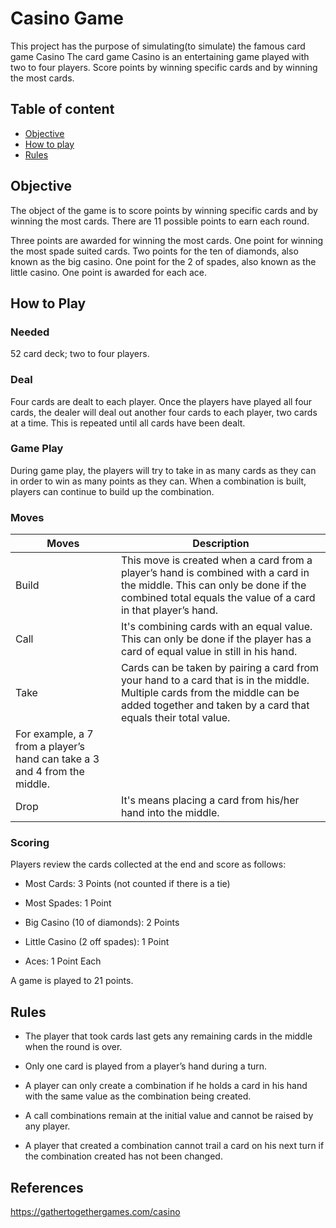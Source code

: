 # Casino Game
This project has the purpose of simulating(to simulate) the famous card game Casino
The card game Casino is an entertaining game played with two to four players. Score points by winning specific cards and by winning the most cards.
## Table of content
* [Objective](#objective)
* [How to play](#how-to-play)
* [Rules](#rules)

## Objective
The object of the game is to score points by winning specific cards and by winning the most cards. There are 11 possible points to earn each round. 

Three points are awarded for winning the most cards. One point for winning the most spade suited cards. Two points for the ten of diamonds, also known as the big casino. One point for the 2 of spades, also known as the little casino. One point is awarded for each ace.
## How to Play
### Needed
52 card deck; two to four players.
### Deal
Four cards are dealt to each player. Once the players have played all four cards, the dealer will deal out another four cards to each player, two cards at a time. This is repeated until all cards have been dealt.
### Game Play
During game play, the players will try to take in as many cards as they can in order to win as many points as they can. 
When a combination is built, players can continue to build up the combination.
### Moves
|Moves   |Description|
|------| -------|
|Build|This move is created when a card from a player’s hand is combined with a card in the middle. This can only be done if the combined total equals the value of a card in that player’s hand.|
|Call|It's combining cards with an equal value. This can only be done if the player has a card of equal value in still in his hand.|
|Take| Cards can be taken by pairing a card from your hand to a card that is in the middle. Multiple cards from the middle can be added together and taken by a card that equals their total value. 
For example, a 7 from a player’s hand can take a 3 and 4 from the middle.|
|Drop| It's means placing a card from his/her hand into the middle.|
### Scoring
Players review the cards collected at the end and score as follows:

* Most Cards: 3 Points (not counted if there is a tie)

* Most Spades: 1 Point

* Big Casino (10 of diamonds): 2 Points

* Little Casino (2 off spades): 1 Point

* Aces: 1 Point Each

A game is played to 21 points.
## Rules
* The player that took cards last gets any remaining cards in the middle when the round is over.

* Only one card is played from a player’s hand during a turn.

* A player can only create a combination if he holds a card in his hand with the same value as the combination being created.

* A call combinations remain at the initial value and cannot be raised by any player. 

* A player that created a combination cannot trail a card on his next turn if the combination created has not been changed.
## References
https://gathertogethergames.com/casino
